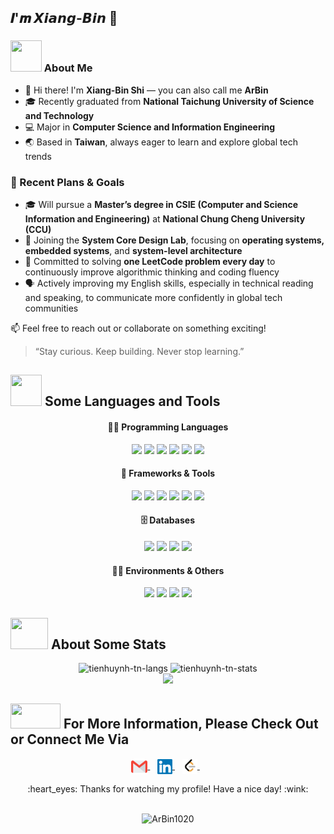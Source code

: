 <h2>𝑰'𝒎 𝙓𝙞𝙖𝙣𝙜-𝘽𝙞𝙣 👏</h2>

### <img src="https://raw.githubusercontent.com/nixin72/nixin72/master/wave.gif" width="50px" height="50px"></img> About Me

- 👋 Hi there! I'm **Xiang-Bin Shi** — you can also call me **ArBin**
- 🎓 Recently graduated from **National Taichung University of Science and Technology**
- 💻 Major in **Computer Science and Information Engineering**
- 🌏 Based in **Taiwan**, always eager to learn and explore global tech trends

### 📌 Recent Plans & Goals

- 🎓 Will pursue a **Master’s degree in CSIE (Computer and Science Information and Engineering)** at **National Chung Cheng University (CCU)**
- 🧪 Joining the **System Core Design Lab**, focusing on **operating systems, embedded systems**, and **system-level architecture**
- 🧠 Committed to solving **one LeetCode problem every day** to continuously improve algorithmic thinking and coding fluency
- 🗣️ Actively improving my English skills, especially in technical reading and speaking, to communicate more confidently in global tech communities

📫 Feel free to reach out or collaborate on something exciting!

> “Stay curious. Keep building. Never stop learning.”

## <img src="https://media2.giphy.com/media/QssGEmpkyEOhBCb7e1/giphy.gif?cid=ecf05e47a0n3gi1bfqntqmob8g9aid1oyj2wr3ds3mg700bl&rid=giphy.gif" width="50px" height="50px"> Some Languages and Tools

#### <p align="center">👨‍💻 Programming Languages</p>
<p align="center"> <img src="https://img.shields.io/badge/Python-3776AB?style=for-the-badge&logo=python&logoColor=white"/> <img src="https://img.shields.io/badge/Java-007396?style=for-the-badge&logo=java&logoColor=white"/> <img src="https://img.shields.io/badge/C-00599C?style=for-the-badge&logo=c&logoColor=white"/> <img src="https://img.shields.io/badge/C%23-239120?style=for-the-badge&logo=c-sharp&logoColor=white"/> <img src="https://img.shields.io/badge/JavaScript-F7DF1E?style=for-the-badge&logo=javascript&logoColor=black"/> <img src="https://img.shields.io/badge/CSS-1572B6?style=for-the-badge&logo=css3&logoColor=white"/> </p>

#### <p align="center">🧰 Frameworks & Tools</p>
<p align="center"> <img src="https://img.shields.io/badge/.NET-512BD4?style=for-the-badge&logo=dotnet&logoColor=white"/> <img src="https://img.shields.io/badge/Docker-2496ED?style=for-the-badge&logo=docker&logoColor=white"/> <img src="https://img.shields.io/badge/Git-F05032?style=for-the-badge&logo=git&logoColor=white"/> <img src="https://img.shields.io/badge/GitHub-181717?style=for-the-badge&logo=github&logoColor=white"/> <img src="https://img.shields.io/badge/GitLab-FC6D26?style=for-the-badge&logo=gitlab&logoColor=white"/> <img src="https://img.shields.io/badge/Bitbucket-0052CC?style=for-the-badge&logo=bitbucket&logoColor=white"/> </p>

#### <p align="center">🗄️ Databases</p>
<p align="center"> <img src="https://img.shields.io/badge/SQL%20Server-CC2927?style=for-the-badge&logo=microsoft-sql-server&logoColor=white"/> <img src="https://img.shields.io/badge/PostgreSQL-336791?style=for-the-badge&logo=postgresql&logoColor=white"/> <img src="https://img.shields.io/badge/MySQL-4479A1?style=for-the-badge&logo=mysql&logoColor=white"/> <img src="https://img.shields.io/badge/MariaDB-003545?style=for-the-badge&logo=mariadb&logoColor=white"/> </p>

#### <p align="center">🧑‍💻 Environments & Others</p>
<p align="center"> <img src="https://img.shields.io/badge/Linux-FCC624?style=for-the-badge&logo=linux&logoColor=black"/> <img src="https://img.shields.io/badge/Shell-89E051?style=for-the-badge&logo=gnu-bash&logoColor=white"/> <img src="https://img.shields.io/badge/VSCode-007ACC?style=for-the-badge&logo=visual-studio-code&logoColor=white"/> <img src="https://img.shields.io/badge/Markdown-000000?style=for-the-badge&logo=markdown&logoColor=white"/> </p>

## <img src="https://media0.giphy.com/media/cNZqrH5IzOG0xrlWks/giphy.gif?cid=ecf05e47map255q427en9uprqc1sb0unjq5k4fnqg5pmhhs4&rid=giphy.gif&ct=s" width="60px" height="50px"> About Some Stats
<div align="center">
<img height="150em" src="https://github-readme-stats.vercel.app/api/top-langs/?username=ArBin1020&layout=compact&show_icon=true&theme=algolia" alt="tienhuynh-tn-langs"/>
<img height="150em" src="https://github-readme-stats.vercel.app/api/?username=ArBin1020&layout=compact&show_icon=true&theme=algolia" alt="tienhuynh-tn-stats"/>
</div>
<div align="center">
  <img src="http://github-readme-streak-stats.herokuapp.com/?user=ArBin1020&theme=algolia" />
</div>

## <img src='https://raw.githubusercontent.com/ShahriarShafin/ShahriarShafin/main/Assets/handshake.gif' width="80px" height="40px"> For More Information, Please Check Out or Connect Me Via
<p align="center">
  <a href="mailto:s.x.bin1020@gmail.com">
    <img align="center" alt="TienHuynh-TN | Gmail" width="26px" src="https://github.com/SatYu26/SatYu26/blob/master/Assets/Gmail.svg" />
  </a> &nbsp;&nbsp;
  
  <a href="https://www.linkedin.com/in/xiang-bin-shi-75b889285/" target="_blank">
    <img align="center" alt="TienHuynh-TN | Linkedin" width="24px" src="https://github.com/SatYu26/SatYu26/blob/master/Assets/Linkedin.svg" />
  </a> &nbsp;&nbsp;

  <a href="https://leetcode.com/u/sxbin/" target="_blank">
    <img align="center" alt="TienHuynh-TN | LeetCode" width="24px" src="https://github.com/SatYu26/SatYu26/blob/master/Assets/leetcode.png" />
  </a> &nbsp;&nbsp;
<p> 

<div align="center">
  :heart_eyes: Thanks for watching my profile! Have a nice day! :wink: <br/>
  <br>
  <p align="center"> <img src="https://komarev.com/ghpvc/?username=ArBin1020&label=Profile%20views&color=0e75b6&style=flat" alt="ArBin1020" /> </p>
</div>
